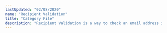 ```yaml
---
lastUpdated: "02/08/2020"
name: "Recipient Validation"
title: "Category File"
description: "Recipient Validation is a way to check an email address is valid before you send."
---
```

